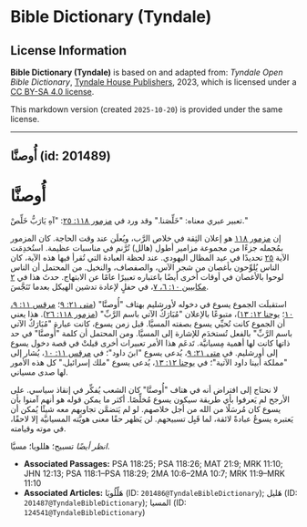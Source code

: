 # Bible Dictionary (Tyndale)

## License Information

**Bible Dictionary (Tyndale)** is based on and adapted from: _Tyndale Open Bible Dictionary_, [Tyndale House Publishers](https://tyndaleopenresources.com/), 2023, which is licensed under a [CC BY-SA 4.0 license](https://creativecommons.org/licenses/by-sa/4.0/legalcode.en).

This markdown version (created `2025-10-20`) is provided under the same license.



--------------------------------

## أُوصنَّا (id: 201489)

أُوصنَّا
========

تعبير عبري معناه: "خَلِّصَنا." وقد ورد في [مزمور ١١٨: ٢٥](https://ref.ly/Ps118:25): "آهِ يَارَبُّ خَلِّصْ."

إن [مزمور ١١٨](https://ref.ly/Ps118:1-Ps118:29) هو إعلان الثِقة في خلاص الرَّب، ويُعلَن عند وقت الحاجة. كان المزمور بمُجمله جزءًا من مجموعة مزامير أطول (هالل) تُرَّنم في مناسبات عظيمة. استُخدِمَت الآية [٢٥](https://ref.ly/Ps118:25) تحديدًا في عيد المظال اليهودي. عند لحظة العبادة التي تُقرأ فيها هذه الآية، كان الناس يُلوِّحون بأغصان من شجر الآس، والصفصاف، والنخيل. من المحتمل أن الناس لوحوا بالأغصان في أوقات أخرى أيضًا باعتباره تعبيرًا عامًا عن الابتهاج. حدثَ هذا في [٢ مكابيين ١٠: ٦، ٧](https://ref.ly/2Macc10:6-2Macc10:7)، في حفلٍ لإعادة تدشين الهيكل بعدما تَنَجَّسَ.

استقبلَت الجموع يسوع في دخوله لأورشليم بهتاف "أُوصنَّا" ([متى ٢١: ٩](https://ref.ly/Matt21:9)؛ [مرقس ١١: ٩، ١٠](https://ref.ly/Mark11:9-Mark11:10)؛ [يوحنا ١٢: ١٣](https://ref.ly/John12:13))، متبوعًا بالإعلان "مُبَارَكٌ الآتي باسم الرَّبِّ" ([مزمور ١١٨: ٢٦](https://ref.ly/Ps118:26)). هذا يعني أن الجموع كانت تُحيِّي يسوع بصفته المسيَّا. قبل زمن يسوع، كانت عبارة "مُبَارَكٌ الآتي باسم الرَّبِّ" بالفعل تُستخدَم للإشارة إلى المسيَّا. ومن المحتمل أن كلمة "أُوصنَّا" في حد ذاتها كانت لها أهمية مِسيانيَّة. تَدعَم هذا الأمر تعبيرات أخرى قيلتْ في قصة دخول يسوع إلى أورشليم. في [متى ٢١: ٩](https://ref.ly/Matt21:9)، يُدعى يسوع "ابنَ داود"؛ في [مرقس ١١: ١٠](https://ref.ly/Mark11:10)، يُشار إلى "مملكة أبينا داود الآتية"؛ في [يوحنا ١٢: ١٣](https://ref.ly/John12:13)، يُدعى يسوع "ملك إسرائيل." كل هذه الأمور لها صدى مسياني.

لا نحتاج إلى افتراض أنه في هتاف "أُوصنَّا" كان الشعب يُفكِّر في إنقاذ سياسي. على الأرجح لم يَعرفوا بأي طريقة سيكون يسوع مُخلِّصًا. أكثر ما يمكن قوله هو أنهم آمنوا بأن يسوع كان مُرسَلًا من الله من أجل خلاصهم. لو لم يَتضمَّن تجاوبهم معه شيئًا يُمكن أن يَعتبره يسوعُ عبادةً لائقة، لما قَبِل تسبيحهم. لن يَظهر حقًا معنى هويَّته المسيانيَّة إلا لاحقًا، في موته وقيامته.

*انظر أيضًا* تسبيح؛ هللويا؛ مسيَّا.

* **Associated Passages:** PSA 118:25; PSA 118:26; MAT 21:9; MRK 11:10; JHN 12:13; PSA 118:1–PSA 118:29; 2MA 10:6–2MA 10:7; MRK 11:9–MRK 11:10
* **Associated Articles:** هَلِّلُويَا (ID: `201486@TyndaleBibleDictionary`); هَليل (ID: `201487@TyndaleBibleDictionary`); المسيا (ID: `124541@TyndaleBibleDictionary`)

